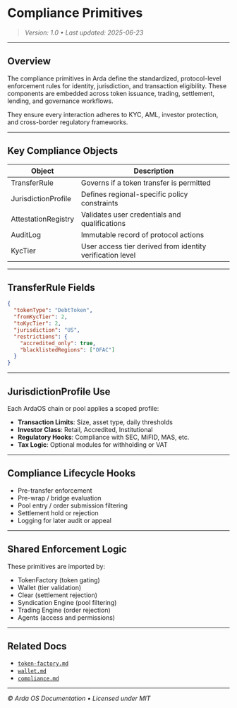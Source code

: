 # Compliance Primitives

> *Version: 1.0 • Last updated: 2025-06-23*

---

## Overview

The compliance primitives in Arda define the standardized, protocol-level enforcement rules for identity, jurisdiction, and transaction eligibility. These components are embedded across token issuance, trading, settlement, lending, and governance workflows.

They ensure every interaction adheres to KYC, AML, investor protection, and cross-border regulatory frameworks.

---

## Key Compliance Objects

| Object | Description |
|--------|-------------|
| TransferRule | Governs if a token transfer is permitted |
| JurisdictionProfile | Defines regional-specific policy constraints |
| AttestationRegistry | Validates user credentials and qualifications |
| AuditLog | Immutable record of protocol actions |
| KycTier | User access tier derived from identity verification level |

---

## TransferRule Fields

```json
{
  "tokenType": "DebtToken",
  "fromKycTier": 2,
  "toKycTier": 2,
  "jurisdiction": "US",
  "restrictions": {
    "accredited_only": true,
    "blacklistedRegions": ["OFAC"]
  }
}
```

---

## JurisdictionProfile Use

Each ArdaOS chain or pool applies a scoped profile:

- **Transaction Limits**: Size, asset type, daily thresholds
- **Investor Class**: Retail, Accredited, Institutional
- **Regulatory Hooks**: Compliance with SEC, MiFID, MAS, etc.
- **Tax Logic**: Optional modules for withholding or VAT

---

## Compliance Lifecycle Hooks

- Pre-transfer enforcement
- Pre-wrap / bridge evaluation
- Pool entry / order submission filtering
- Settlement hold or rejection
- Logging for later audit or appeal

---

## Shared Enforcement Logic

These primitives are imported by:

- TokenFactory (token gating)
- Wallet (tier validation)
- Clear (settlement rejection)
- Syndication Engine (pool filtering)
- Trading Engine (order rejection)
- Agents (access and permissions)

---

## Related Docs

- [`token-factory.md`](../arda-core/token-factory.md)
- [`wallet.md`](../arda-core/wallet.md)
- [`compliance.md`](../arda-core/compliance.md)

---

*© Arda OS Documentation • Licensed under MIT*
